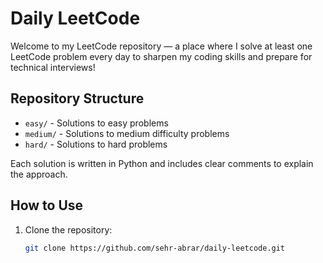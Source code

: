 # Daily LeetCode

Welcome to my LeetCode repository — a place where I solve at least one LeetCode problem every day to sharpen my coding skills and prepare for technical interviews!

## Repository Structure

- `easy/` - Solutions to easy problems  
- `medium/` - Solutions to medium difficulty problems  
- `hard/` - Solutions to hard problems  

Each solution is written in Python and includes clear comments to explain the approach.

## How to Use

1. Clone the repository:
   ```bash
   git clone https://github.com/sehr-abrar/daily-leetcode.git
